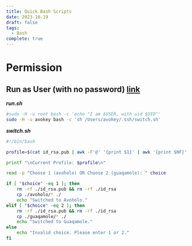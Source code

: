```yaml
---
title: Quick Bash Scripts
date: 2023-10-19
draft: false
tags:
  - Bash
complete: true
---
```

# Permission

## Run as User (with no password) [link](https://askubuntu.com/questions/294736/run-a-shell-script-as-another-user-that-has-no-password)

***run.sh***
```bash
#sudo -H -u root bash -c 'echo "I am $USER, with uid $UID"'
sudo -H -u avokey bash -c 'sh /Users/avokey/.ssh/switch.sh'
```

***switch.sh***
```bash
#!/bin/bash

profile=$(cat id_rsa.pub | awk -F'@' '{print $1}' | awk '{print $NF}' | cut -c2-)

printf "\nCurrent Profile: $profile\n"

read -p "Choose 1 (avoholo) OR Choose 2 (guaqamole): " choice

if [ "$choice" -eq 1 ]; then
    rm -rf ./id_rsa.pub && rm -rf ./id_rsa
    cp ./avoholo/* ./
    echo "Switched to Avoholo."
elif [ "$choice" -eq 2 ]; then
    rm -rf ./id_rsa.pub && rm -rf ./id_rsa
    cp ./guaqamole/* ./
    echo "Switched to Guaqamole."
else
    echo "Invalid choice. Please enter 1 or 2."
fi
```